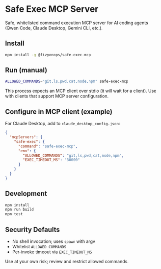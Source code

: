 # Safe Exec MCP Server

Safe, whitelisted command execution MCP server for AI coding agents (Qwen Code, Claude Desktop, Gemini CLI, etc.).

## Install

```bash
npm install -g @fizyonops/safe-exec-mcp
```

## Run (manual)

```bash
ALLOWED_COMMANDS="git,ls,pwd,cat,node,npm" safe-exec-mcp
```

This process expects an MCP client over stdio (it will wait for a client). Use with clients that support MCP server configuration.

## Configure in MCP client (example)

For Claude Desktop, add to `claude_desktop_config.json`:

```json
{
  "mcpServers": {
    "safe-exec": {
      "command": "safe-exec-mcp",
      "env": {
        "ALLOWED_COMMANDS": "git,ls,pwd,cat,node,npm",
        "EXEC_TIMEOUT_MS": "30000"
      }
    }
  }
}
```

## Development

```bash
npm install
npm run build
npm test
```

## Security Defaults

- No shell invocation; uses `spawn` with argv
- Whitelist `ALLOWED_COMMANDS`
- Per-invoke timeout via `EXEC_TIMEOUT_MS`

Use at your own risk; review and restrict allowed commands.
